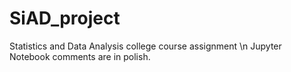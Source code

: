 # SiAD_project
Statistics and Data Analysis college course assignment \n
Jupyter Notebook comments are in polish.
